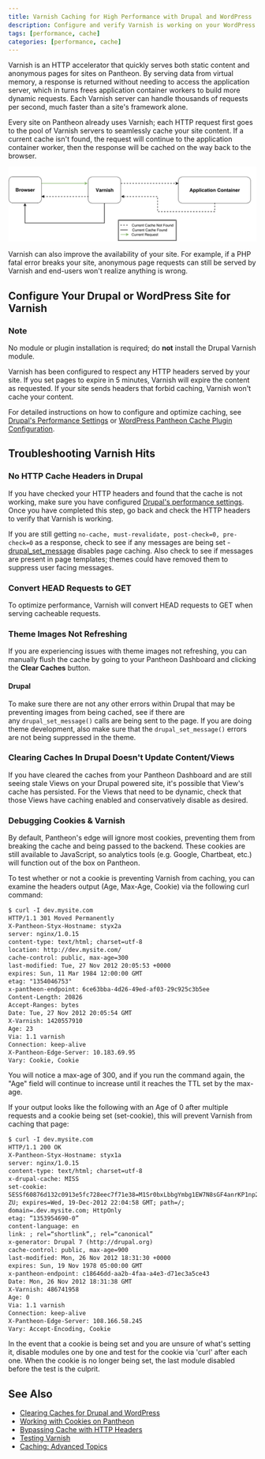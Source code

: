 ```yaml
---
title: Varnish Caching for High Performance with Drupal and WordPress
description: Configure and verify Varnish is working on your WordPress or Drupal sites.
tags: [performance, cache]
categories: [performance, cache]
---
```

Varnish is an HTTP accelerator that quickly serves both static content and anonymous pages for sites on Pantheon. By serving data from virtual memory, a response is returned without needing to access the application server, which in turns frees application container workers to build more dynamic requests. Each Varnish server can handle thousands of requests per second, much faster than a site's framework alone.  

Every site on Pantheon already uses Varnish; each HTTP request first goes to the pool of Varnish servers to seamlessly cache your site content. If a current cache isn't found, the request will continue to the application container worker, then the response will be cached on the way back to the browser.  

![Varnish Diagram](/source/docs/assets/images/varnish.png)

Varnish can also improve the availability of your site. For example, if a PHP fatal error breaks your site, anonymous page requests can still be served by Varnish and end-users won't realize anything is wrong.


## Configure Your Drupal or WordPress Site for Varnish
<div class="alert alert-info" role="alert">
<h3 class="info">Note</h3>
<p>No module or plugin installation is required; do <strong>not</strong> install the Drupal Varnish module.  </p></div>

Varnish has been configured to respect any HTTP headers served by your site. If you set pages to expire in 5 minutes, Varnish will expire the content as requested. If your site sends headers that forbid caching, Varnish won't cache your content.  

For detailed instructions on how to configure and optimize caching, see [Drupal's Performance Settings](/docs/drupal-cache) or [WordPress Pantheon Cache Plugin Configuration](/docs/wordpress-cache-plugin/).

## Troubleshooting Varnish Hits
### No HTTP Cache Headers in Drupal
If you have checked your HTTP headers and found that the cache is not working, make sure you have configured [Drupal's performance settings](/docs/drupal-cache). Once you have completed this step, go back and check the HTTP headers to verify that Varnish is working.

If you are still getting `no-cache, must-revalidate, post-check=0, pre-check=0` as a response, check to see if any messages are being set - [drupal\_set\_message](https://api.drupal.org/api/drupal/includes%21bootstrap.inc/function/drupal_set_message/7) disables page caching. Also check to see if messages are present in page templates; themes could have removed them to suppress user facing messages.

### Convert HEAD Requests to GET
To optimize performance, Varnish will convert HEAD requests to GET when serving cacheable requests.

### Theme Images Not Refreshing
If you are experiencing issues with theme images not refreshing, you can manually flush the cache by going to your Pantheon Dashboard and clicking the **Clear Caches** button.

#### Drupal
To make sure there are not any other errors within Drupal that may be preventing images from being cached, see if there are any `drupal_set_message()` calls are being sent to the page. If you are doing theme development, also make sure that the `drupal_set_message()` errors are not being suppressed in the theme.

### Clearing Caches In Drupal Doesn't Update Content/Views

If you have cleared the caches from your Pantheon Dashboard and are still seeing stale Views on your Drupal powered site, it's possible that View's cache has persisted. For the Views that need to be dynamic, check that those Views have caching enabled and conservatively disable as desired.

### Debugging Cookies & Varnish

By default, Pantheon's edge will ignore most cookies, preventing them from breaking the cache and being passed to the backend. These cookies are still available to JavaScript, so analytics tools (e.g. Google, Chartbeat, etc.) will function out of the box on Pantheon. 

To test whether or not a cookie is preventing Varnish from caching, you can examine the headers output (Age, Max-Age, Cookie) via the following curl command:

```nohighlight
$ curl -I dev.mysite.com
HTTP/1.1 301 Moved Permanently
X-Pantheon-Styx-Hostname: styx2a
server: nginx/1.0.15
content-type: text/html; charset=utf-8
location: http://dev.mysite.com/
cache-control: public, max-age=300
last-modified: Tue, 27 Nov 2012 20:05:53 +0000
expires: Sun, 11 Mar 1984 12:00:00 GMT
etag: "1354046753"
x-pantheon-endpoint: 6ce63bba-4d26-49ed-af03-29c925c3b5ee
Content-Length: 20826
Accept-Ranges: bytes
Date: Tue, 27 Nov 2012 20:05:54 GMT
X-Varnish: 1420557910
Age: 23
Via: 1.1 varnish
Connection: keep-alive
X-Pantheon-Edge-Server: 10.183.69.95
Vary: Cookie, Cookie
```
You will notice a max-age of 300, and if you run the command again, the "Age" field will continue to increase until it reaches the TTL set by the max-age.

If your output looks like the following with an Age of 0 after multiple requests and a cookie being set (set-cookie), this will prevent Varnish from caching that page:

```nohighlight
$ curl -I dev.mysite.com
HTTP/1.1 200 OK
X-Pantheon-Styx-Hostname: styx1a
server: nginx/1.0.15
content-type: text/html; charset=utf-8
x-drupal-cache: MISS
set-cookie: SESSf60876d132c0913e5fc728eec7f71e38=M1Sr0bxLbbgYmbg1EW7N8sGF4anrKP1np25EkYta-ZU; expires=Wed, 19-Dec-2012 22:04:58 GMT; path=/; domain=.dev.mysite.com; HttpOnly
etag: “1353954690-0”
content-language: en
link: ; rel=“shortlink”,; rel=“canonical”
x-generator: Drupal 7 (http://drupal.org)
cache-control: public, max-age=900
last-modified: Mon, 26 Nov 2012 18:31:30 +0000
expires: Sun, 19 Nov 1978 05:00:00 GMT
x-pantheon-endpoint: c18646dd-aa2b-4faa-a4e3-d71ec3a5ce43
Date: Mon, 26 Nov 2012 18:31:38 GMT
X-Varnish: 486741958
Age: 0
Via: 1.1 varnish
Connection: keep-alive
X-Pantheon-Edge-Server: 108.166.58.245
Vary: Accept-Encoding, Cookie
```
In the event that a cookie is being set and you are unsure of what's setting it, disable modules one by one and test for the cookie via 'curl' after each one. When the cookie is no longer being set, the last module disabled before the test is the culprit.

## See Also
* [Clearing Caches for Drupal and WordPress](/docs/clear-caches/)
* [Working with Cookies on Pantheon](/docs/cookies)
* [Bypassing Cache with HTTP Headers](/docs/cache-control)
* [Testing Varnish](/docs/test-varnish/)
* [Caching: Advanced Topics](/docs/caching-advanced-topics/)
